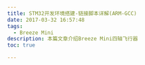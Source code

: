 ```yaml
---
title: STM32开发环境搭建-链接脚本详解(ARM-GCC)
date: 2017-03-32 16:57:48
tags:
  - Breeze Mini
description: 本篇文章介绍Breeze Mini四轴飞行器
toc: true

---
```

